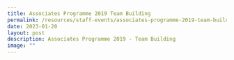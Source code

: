 ```yaml
---
title: Associates Programme 2019 Team Building
permalink: /resources/staff-events/associates-programme-2019-team-building/
date: 2023-01-20
layout: post
description: Associates Programme 2019 - Team Building
image: ""
---
```

